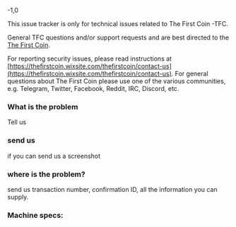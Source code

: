 -1,0

This issue tracker is only for technical issues related to The First Coin -TFC.

General TFC questions and/or support requests and are best directed to the [The First Coin](https://thefirstcoin.com).

For reporting security issues, please read instructions at [https://thefirstcoin.wixsite.com/thefirstcoin/contact-us](https://thefirstcoin.wixsite.com/thefirstcoin/contact-us).
For general questions about The First Coin please use one of the various communities, e.g. Telegram, Twitter, Facebook, Reddit, IRC, Discord, etc.

### What is the problem

Tell us

### send us
if you can send us a screenshot

### where is the problem?
send us transaction number, confirmation ID, all the information you can supply.

### Machine specs:
